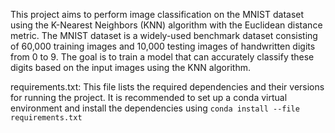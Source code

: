 This project aims to perform image classification on the MNIST dataset using the K-Nearest Neighbors (KNN) algorithm with the Euclidean distance metric. 
The MNIST dataset is a widely-used benchmark dataset consisting of 60,000 training images and 10,000 testing images of handwritten digits from 0 to 9. 
The goal is to train a model that can accurately classify these digits based on the input images using the KNN algorithm.

requirements.txt: This file lists the required dependencies and their versions for running the project. 
It is recommended to set up a conda virtual environment and install the dependencies using ```conda install --file requirements.txt```
